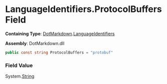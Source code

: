 # LanguageIdentifiers\.ProtocolBuffers Field

**Containing Type**: [DotMarkdown](../../README.md)\.[LanguageIdentifiers](../README.md)

**Assembly**: DotMarkdown\.dll

```csharp
public const string ProtocolBuffers = "protobuf"
```

### Field Value

System\.[String](https://docs.microsoft.com/en-us/dotnet/api/system.string)